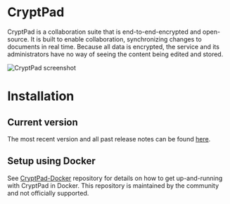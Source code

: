 # CryptPad

CryptPad is a collaboration suite that is end-to-end-encrypted and open-source. It is built to enable collaboration, synchronizing changes to documents in real time. Because all data is encrypted, the service and its administrators have no way of seeing the content being edited and stored.

![CryptPad screenshot](https://github.com/xwiki-labs/cryptpad/blob/main/screenshot.png?raw=true "Private real-time collaboration on a Rich Text document.")

# Installation

## Current version

The most recent version and all past release notes can be found [here](https://github.com/xwiki-labs/cryptpad/releases/).

## Setup using Docker

See [CryptPad-Docker](https://github.com/xwiki-labs/cryptpad-docker) repository for details on how to get up-and-running with CryptPad in Docker. This repository is maintained by the community and not officially supported.
